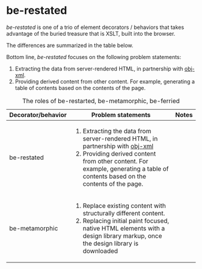 # be-restated

*be-restated* is one of a trio of element decorators / behaviors that takes advantage of the buried treasure that is XSLT, built into the browser.

The differences are summarized in the table below.

Bottom line, *be-restated* focuses on the following problem statements:

1.  Extracting the data from server-rendered HTML, in partnership with [obj-xml](https://github.com/bahrus/obj-ml).
2.  Providing derived content from other content.  For example, generating a table of contents based on the contents of the page.

<table>
    <caption>The roles of be-restarted, be-metamorphic, be-ferried</caption>
    <thead>
        <tr>
            <th>Decorator/behavior</th>
            <th>Problem statements</th>
            <th>Notes</th>
        </tr>
    </thead>
    <tbody>
        <tr>
            <td>be-restated</td>
            <td>
                <ol>
                    <li>Extracting the data from server-rendered HTML, in partnership with <a href=https://github.com/bahrus/obj-ml target=_blank>obj-xml</a></li>
                    <li>Providing derived content from other content.  For example, generating a table of contents based on the contents of the page.</li>
                </ol>
            </td>
            <td></td>
        </tr>
        <tr>
            <td>be-metamorphic</td>
            <td>
                <ol>
                    <li>Replace existing content with structurally different content.</li>
                    <li>Replacing initial paint focused, native HTML elements with a design library markup, once the design library is downloaded</li>
                </ol>
            </td>
            <td></td>
        </tr>
    </tbody>
</table>